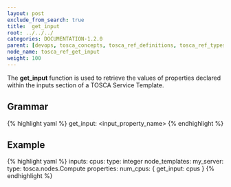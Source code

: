 ```yaml
---
layout: post
exclude_from_search: true
title:  get_input
root: ../../../
categories: DOCUMENTATION-1.2.0
parent: [devops, tosca_concepts, tosca_ref_definitions, tosca_ref_types_function_definition]
node_name: tosca_ref_get_input
weight: 100
---
```


The **get_input** function is used to retrieve the values of properties declared within the inputs section of a TOSCA Service Template.

## Grammar

{% highlight yaml %}
get_input: <input_property_name>
{% endhighlight %}

## Example

{% highlight yaml %}
inputs:
  cpus:
    type: integer
  node_templates:
    my_server:
      type: tosca.nodes.Compute
      properties:
        num_cpus: { get_input: cpus }
{% endhighlight %}
